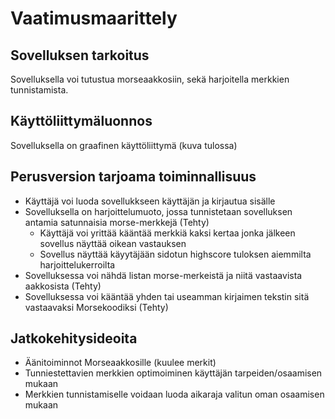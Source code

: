 # Vaatimusmaarittely
## Sovelluksen tarkoitus
Sovelluksella voi tutustua morseaakkosiin, sekä harjoitella merkkien tunnistamista.

## Käyttöliittymäluonnos
Sovelluksella on graafinen käyttöliittymä
(kuva tulossa)

## Perusversion tarjoama toiminnallisuus
- Käyttäjä voi luoda sovellukkseen käyttäjän ja kirjautua sisälle
- Sovelluksella on harjoittelumuoto, jossa tunnistetaan sovelluksen antamia satunnaisia morse-merkkejä (Tehty) 
  - Käyttäjä voi yrittää kääntää merkkiä kaksi kertaa jonka jälkeen sovellus näyttää oikean vastauksen
  - Sovellus näyttää käyytäjään sidotun highscore tuloksen aiemmilta harjoittelukerroilta
- Sovelluksessa voi nähdä listan morse-merkeistä ja niitä vastaavista aakkosista (Tehty)
- Sovelluksessa voi kääntää yhden tai useamman kirjaimen tekstin sitä vastaavaksi Morsekoodiksi (Tehty)

## Jatkokehitysideoita
- Äänitoiminnot Morseaakkosille (kuulee merkit)
- Tunniestettavien merkkien optimoiminen käyttäjän tarpeiden/osaamisen mukaan
- Merkkien tunnistamiselle voidaan luoda aikaraja valitun oman osaamisen mukaan
